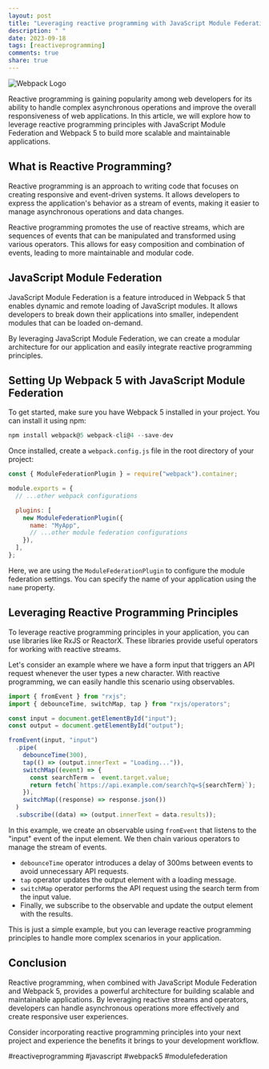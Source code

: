 ```yaml
---
layout: post
title: "Leveraging reactive programming with JavaScript Module Federation and Webpack 5"
description: " "
date: 2023-09-18
tags: [reactiveprogramming]
comments: true
share: true
---
```


![Webpack Logo](https://webpack.js.org/assets/icon-square-big.svg)

Reactive programming is gaining popularity among web developers for its ability to handle complex asynchronous operations and improve the overall responsiveness of web applications. In this article, we will explore how to leverage reactive programming principles with JavaScript Module Federation and Webpack 5 to build more scalable and maintainable applications.

## What is Reactive Programming?

Reactive programming is an approach to writing code that focuses on creating responsive and event-driven systems. It allows developers to express the application's behavior as a stream of events, making it easier to manage asynchronous operations and data changes.

Reactive programming promotes the use of reactive streams, which are sequences of events that can be manipulated and transformed using various operators. This allows for easy composition and combination of events, leading to more maintainable and modular code.

## JavaScript Module Federation

JavaScript Module Federation is a feature introduced in Webpack 5 that enables dynamic and remote loading of JavaScript modules. It allows developers to break down their applications into smaller, independent modules that can be loaded on-demand.

By leveraging JavaScript Module Federation, we can create a modular architecture for our application and easily integrate reactive programming principles.

## Setting Up Webpack 5 with JavaScript Module Federation

To get started, make sure you have Webpack 5 installed in your project. You can install it using npm:

```javascript
npm install webpack@5 webpack-cli@4 --save-dev
```

Once installed, create a `webpack.config.js` file in the root directory of your project:

```javascript
const { ModuleFederationPlugin } = require("webpack").container;

module.exports = {
  // ...other webpack configurations

  plugins: [
    new ModuleFederationPlugin({
      name: "MyApp",
      // ...other module federation configurations
    }),
  ],
};
```

Here, we are using the `ModuleFederationPlugin` to configure the module federation settings. You can specify the name of your application using the `name` property.

## Leveraging Reactive Programming Principles

To leverage reactive programming principles in your application, you can use libraries like RxJS or ReactorX. These libraries provide useful operators for working with reactive streams.

Let's consider an example where we have a form input that triggers an API request whenever the user types a new character. With reactive programming, we can easily handle this scenario using observables.

```javascript
import { fromEvent } from "rxjs";
import { debounceTime, switchMap, tap } from "rxjs/operators";

const input = document.getElementById("input");
const output = document.getElementById("output");

fromEvent(input, "input")
  .pipe(
    debounceTime(300),
    tap(() => (output.innerText = "Loading...")),
    switchMap((event) => {
      const searchTerm =  event.target.value;
      return fetch(`https://api.example.com/search?q=${searchTerm}`);
    }),
    switchMap((response) => response.json())
  )
  .subscribe((data) => (output.innerText = data.results));
```

In this example, we create an observable using `fromEvent` that listens to the "input" event of the input element. We then chain various operators to manage the stream of events.

- `debounceTime` operator introduces a delay of 300ms between events to avoid unnecessary API requests.
- `tap` operator updates the output element with a loading message.
- `switchMap` operator performs the API request using the search term from the input value.
- Finally, we subscribe to the observable and update the output element with the results.

This is just a simple example, but you can leverage reactive programming principles to handle more complex scenarios in your application.

## Conclusion

Reactive programming, when combined with JavaScript Module Federation and Webpack 5, provides a powerful architecture for building scalable and maintainable applications. By leveraging reactive streams and operators, developers can handle asynchronous operations more effectively and create responsive user experiences.

Consider incorporating reactive programming principles into your next project and experience the benefits it brings to your development workflow.

#reactiveprogramming #javascript #webpack5 #modulefederation